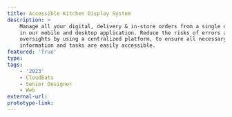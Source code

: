 ```yaml
---
title: Accessible Kitchen Display System
description: >
    Manage all your digital, delivery & in-store orders from a single dashboard
    in our mobile and desktop application. Reduce the risks of errors and
    oversights by using a centralized platform, to ensure all necessary
    information and tasks are easily accessible.
featured: 'True'
type:
tags:
    - '2023'
    - CloudEats
    - Senior Designer
    - Web
external-url:
prototype-link:
---
```

